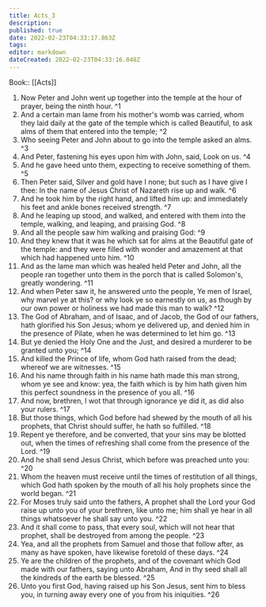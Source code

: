 ```yaml
---
title: Acts_3
description: 
published: true
date: 2022-02-23T04:33:17.863Z
tags: 
editor: markdown
dateCreated: 2022-02-23T04:33:16.048Z
---
```


 Book:: [[Acts]]
 1. Now Peter and John went up together into the temple at the hour of prayer, being the ninth hour. ^1
 2. And a certain man lame from his mother's womb was carried, whom they laid daily at the gate of the temple which is called Beautiful, to ask alms of them that entered into the temple; ^2
 3. Who seeing Peter and John about to go into the temple asked an alms. ^3
 4. And Peter, fastening his eyes upon him with John, said, Look on us. ^4
 5. And he gave heed unto them, expecting to receive something of them. ^5
 6. Then Peter said, Silver and gold have I none; but such as I have give I thee: In the name of Jesus Christ of Nazareth rise up and walk. ^6
 7. And he took him by the right hand, and lifted him up: and immediately his feet and ankle bones received strength. ^7
 8. And he leaping up stood, and walked, and entered with them into the temple, walking, and leaping, and praising God. ^8
 9. And all the people saw him walking and praising God: ^9
 10. And they knew that it was he which sat for alms at the Beautiful gate of the temple: and they were filled with wonder and amazement at that which had happened unto him. ^10
 11. And as the lame man which was healed held Peter and John, all the people ran together unto them in the porch that is called Solomon's, greatly wondering. ^11
 12. And when Peter saw it, he answered unto the people, Ye men of Israel, why marvel ye at this? or why look ye so earnestly on us, as though by our own power or holiness we had made this man to walk? ^12
 13. The God of Abraham, and of Isaac, and of Jacob, the God of our fathers, hath glorified his Son Jesus; whom ye delivered up, and denied him in the presence of Pilate, when he was determined to let him go. ^13
 14. But ye denied the Holy One and the Just, and desired a murderer to be granted unto you; ^14
 15. And killed the Prince of life, whom God hath raised from the dead; whereof we are witnesses. ^15
 16. And his name through faith in his name hath made this man strong, whom ye see and know: yea, the faith which is by him hath given him this perfect soundness in the presence of you all. ^16
 17. And now, brethren, I wot that through ignorance ye did it, as did also your rulers. ^17
 18. But those things, which God before had shewed by the mouth of all his prophets, that Christ should suffer, he hath so fulfilled. ^18
 19. Repent ye therefore, and be converted, that your sins may be blotted out, when the times of refreshing shall come from the presence of the Lord. ^19
 20. And he shall send Jesus Christ, which before was preached unto you: ^20
 21. Whom the heaven must receive until the times of restitution of all things, which God hath spoken by the mouth of all his holy prophets since the world began. ^21
 22. For Moses truly said unto the fathers, A prophet shall the Lord your God raise up unto you of your brethren, like unto me; him shall ye hear in all things whatsoever he shall say unto you. ^22
 23. And it shall come to pass, that every soul, which will not hear that prophet, shall be destroyed from among the people. ^23
 24. Yea, and all the prophets from Samuel and those that follow after, as many as have spoken, have likewise foretold of these days. ^24
 25. Ye are the children of the prophets, and of the covenant which God made with our fathers, saying unto Abraham, And in thy seed shall all the kindreds of the earth be blessed. ^25
 26. Unto you first God, having raised up his Son Jesus, sent him to bless you, in turning away every one of you from his iniquities. ^26
